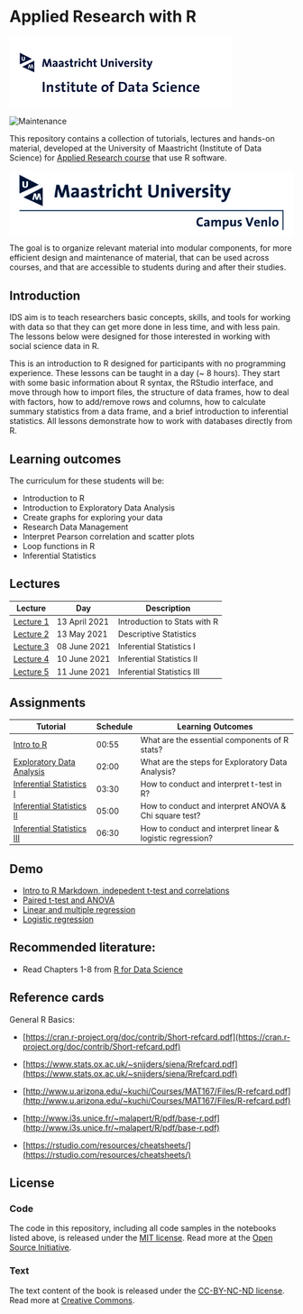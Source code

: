 # Applied Research with R

<img align="center" src="./pics/logoIDS.png">

![Maintenance](https://img.shields.io/badge/Maintained%3F-yes-green.svg)


This repository contains a collection of tutorials, lectures and hands-on material, developed at the University of Maastricht (Institute of Data Science) for [Applied Research course](https://www.maastrichtuniversity.nl/meta/393554/applied-researcher-ii) that use R software.

<img align="center" src="./pics/logo campus.jpg">

The goal is to organize relevant material into modular components, for more efficient design and maintenance of material, that can be used across courses, and that are accessible to students during and after their studies.


## Introduction

IDS aim is to teach researchers basic concepts, skills, and tools for working with data so that they can get more done in less time, and with less pain. The lessons below were designed for those interested in working with social science data in R.

This is an introduction to R designed for participants with no programming experience. These lessons can be taught in a day (~ 8 hours). They start with some basic information about R syntax, the RStudio interface, and move through how to import  files, the structure of data frames, how to deal with factors, how to add/remove rows and columns, how to calculate summary statistics from a data frame, and a brief introduction to inferential statistics. All lessons demonstrate how to work with databases directly from R.

## Learning outcomes

The curriculum for these students will be:

- Introduction to R
- Introduction to Exploratory Data Analysis
- Create graphs for exploring your data
- Research Data Management
- Interpret Pearson correlation and scatter plots
- Loop functions in R
- Inferential Statistics


## Lectures

| Lecture | Day | Description |
|----|---|---|
|[Lecture 1](inputs/lectures/lecture1.pdf) | 13 April 2021 | Introduction to Stats with R |
|[Lecture 2](inputs/lectures/lecture2.pdf) | 13 May 2021 | Descriptive Statistics |
|[Lecture 3](inputs/lectures/lecture3.pdf) | 08 June 2021 | Inferential Statistics I |
|[Lecture 4](inputs/lectures/lecture4.pdf) | 10 June 2021 | Inferential Statistics II |
|[Lecture 5](inputs/lectures/lecture5.pdf) | 11 June 2021 | Inferential Statistics III |

## Assignments

| Tutorial | Schedule | Learning Outcomes |
|----|---|---|
| [Intro to R](inputs/tutorials/Workshop1.docx) | 00:55| What are the essential components of R stats? |
| [Exploratory Data Analysis](inputs/tutorials/Workshop2.docx) | 02:00 | What are the steps for Exploratory Data Analysis? |
| [Inferential Statistics I](inputs/tutorials/Workshop3.docx) | 03:30 | How to conduct and interpret t-test in R? |
| [Inferential Statistics II](inputs/tutorials/Workshop4.docx) | 05:00 | How to conduct and interpret ANOVA & Chi square test?  |
| [Inferential Statistics III](inputs/tutorials/Workshop5.docx) | 06:30| How to conduct and interpret linear & logistic regression?  |

## Demo
+ [Intro to R Markdown, indepedent t-test and correlations](inputs/demo/demo-lecture3.html)
+ [Paired t-test and ANOVA](inputs/demo/demo-lecture4.html)
+ [Linear and multiple regression](inputs/demo/demo-lecture5.html)
+ [Logistic regression](inputs/demo/demo-lecture5b.html)



## Recommended literature:
+ Read Chapters 1-8 from [R for Data Science](https://r4ds.had.co.nz/)



## Reference cards

General R Basics:

+ [https://cran.r-project.org/doc/contrib/Short-refcard.pdf](https://cran.r-project.org/doc/contrib/Short-refcard.pdf)
+ [https://www.stats.ox.ac.uk/~snijders/siena/Rrefcard.pdf](https://www.stats.ox.ac.uk/~snijders/siena/Rrefcard.pdf)
+ [http://www.u.arizona.edu/~kuchi/Courses/MAT167/Files/R-refcard.pdf](http://www.u.arizona.edu/~kuchi/Courses/MAT167/Files/R-refcard.pdf)
+ [http://www.i3s.unice.fr/~malapert/R/pdf/base-r.pdf](http://www.i3s.unice.fr/~malapert/R/pdf/base-r.pdf)

+ [https://rstudio.com/resources/cheatsheets/](https://rstudio.com/resources/cheatsheets/)


## License

### Code
The code in this repository, including all code samples in the notebooks listed above, is released under the [MIT license](LICENSE-CODE). Read more at the [Open Source Initiative](https://opensource.org/licenses/MIT).

### Text
The text content of the book is released under the [CC-BY-NC-ND license](LICENSE-TEXT). Read more at [Creative Commons](https://creativecommons.org/licenses/by-nc-nd/3.0/us/legalcode).
